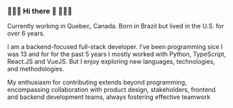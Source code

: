 ###  🐧🐧🐧 Hi there 👋 🐍🐍🐍

Currently working in Quebec, Canada. Born in Brazil but lived in the U.S. for over 6 years.

I am a backend-focused full-stack developer. I’ve been programming sice I was 13 and for for the past 5 years I mostly
worked with Python, TypeScript, React.JS and VueJS. But I enjoy exploring new languages, technologies, and
methodologies.

My enthusiasm for contributing extends beyond programming, encompassing collaboration with product design,
stakeholders, frontend and backend development teams, always fostering effective teamwork

<!--
**rubensoleao/rubensoleao** is a ✨ _special_ ✨ repository because its `README.md` (this file) appears on your GitHub profile.

Here are some ideas to get you started:

- 🔭 I’m currently working on ...
- 🌱 I’m currently learning ...
- 👯 I’m looking to collaborate on ...
- 🤔 I’m looking for help with ...
- 💬 Ask me about ...
- 📫 How to reach me: ...
- 😄 Pronouns: ...
- ⚡ Fun fact: ...
-->
